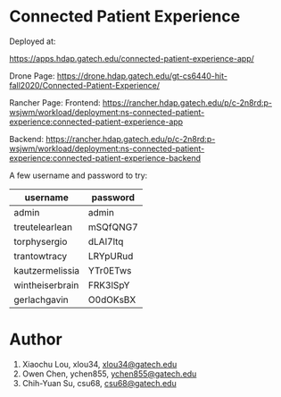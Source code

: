 # Connected Patient Experience

Deployed at:

https://apps.hdap.gatech.edu/connected-patient-experience-app/

Drone Page:
https://drone.hdap.gatech.edu/gt-cs6440-hit-fall2020/Connected-Patient-Experience/

Rancher Page:
Frontend: https://rancher.hdap.gatech.edu/p/c-2n8rd:p-wsjwm/workload/deployment:ns-connected-patient-experience:connected-patient-experience-app

Backend: https://rancher.hdap.gatech.edu/p/c-2n8rd:p-wsjwm/workload/deployment:ns-connected-patient-experience:connected-patient-experience-backend

A few username and password to try:

| username        | password |
| --------------- | -------- |
| admin           | admin    |
| treutelearlean  | mSQfQNG7 |
| torphysergio    | dLAl7ltq |
| trantowtracy    | LRYpURud |
| kautzermelissia | YTr0ETws |
| wintheiserbrain | FRK3lSpY |
| gerlachgavin    | O0dOKsBX |

# Author

1. Xiaochu Lou, xlou34, xlou34@gatech.edu
2. Owen Chen, ychen855, ychen855@gatech.edu
3. Chih-Yuan Su, csu68, csu68@gatech.edu

